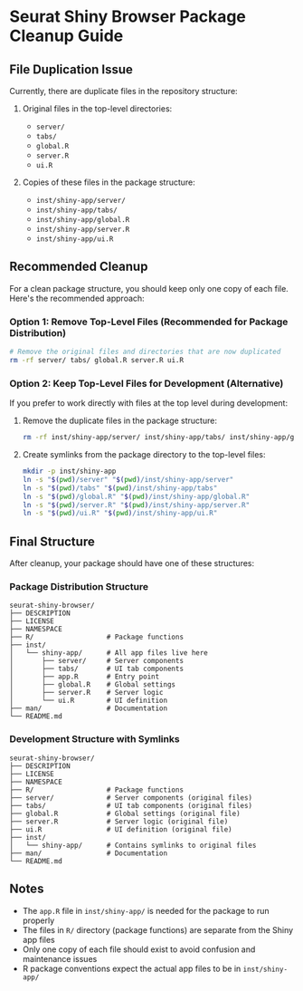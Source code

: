 # Seurat Shiny Browser Package Cleanup Guide

## File Duplication Issue

Currently, there are duplicate files in the repository structure:

1. Original files in the top-level directories:
   - `server/`
   - `tabs/`
   - `global.R`
   - `server.R`
   - `ui.R`

2. Copies of these files in the package structure:
   - `inst/shiny-app/server/`
   - `inst/shiny-app/tabs/`
   - `inst/shiny-app/global.R`
   - `inst/shiny-app/server.R`
   - `inst/shiny-app/ui.R`

## Recommended Cleanup

For a clean package structure, you should keep only one copy of each file. Here's the recommended approach:

### Option 1: Remove Top-Level Files (Recommended for Package Distribution)

```bash
# Remove the original files and directories that are now duplicated
rm -rf server/ tabs/ global.R server.R ui.R
```

### Option 2: Keep Top-Level Files for Development (Alternative)

If you prefer to work directly with files at the top level during development:

1. Remove the duplicate files in the package structure:
   ```bash
   rm -rf inst/shiny-app/server/ inst/shiny-app/tabs/ inst/shiny-app/global.R inst/shiny-app/server.R inst/shiny-app/ui.R
   ```

2. Create symlinks from the package directory to the top-level files:
   ```bash
   mkdir -p inst/shiny-app
   ln -s "$(pwd)/server" "$(pwd)/inst/shiny-app/server"
   ln -s "$(pwd)/tabs" "$(pwd)/inst/shiny-app/tabs"
   ln -s "$(pwd)/global.R" "$(pwd)/inst/shiny-app/global.R"
   ln -s "$(pwd)/server.R" "$(pwd)/inst/shiny-app/server.R"
   ln -s "$(pwd)/ui.R" "$(pwd)/inst/shiny-app/ui.R"
   ```

## Final Structure

After cleanup, your package should have one of these structures:

### Package Distribution Structure
```
seurat-shiny-browser/
├── DESCRIPTION
├── LICENSE
├── NAMESPACE
├── R/                  # Package functions
├── inst/
│   └── shiny-app/      # All app files live here
│       ├── server/     # Server components
│       ├── tabs/       # UI tab components
│       ├── app.R       # Entry point
│       ├── global.R    # Global settings
│       ├── server.R    # Server logic
│       └── ui.R        # UI definition
├── man/                # Documentation
└── README.md
```

### Development Structure with Symlinks
```
seurat-shiny-browser/
├── DESCRIPTION
├── LICENSE
├── NAMESPACE
├── R/                  # Package functions
├── server/             # Server components (original files)
├── tabs/               # UI tab components (original files)
├── global.R            # Global settings (original file)
├── server.R            # Server logic (original file)
├── ui.R                # UI definition (original file)
├── inst/
│   └── shiny-app/      # Contains symlinks to original files
├── man/                # Documentation
└── README.md
```

## Notes

- The `app.R` file in `inst/shiny-app/` is needed for the package to run properly
- The files in `R/` directory (package functions) are separate from the Shiny app files
- Only one copy of each file should exist to avoid confusion and maintenance issues
- R package conventions expect the actual app files to be in `inst/shiny-app/`